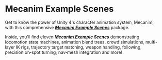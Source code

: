 # Mecanim Example Scenes

Get to know the power of Unity 4's character animation system, Mecanim, with this comprehensive [**_Mecanim Example Scenes_**](https://github.com/williambong/Mecanim_Example_Scenes) package.

Inside, you'll find eleven [**_Mecanim Example Scenes_**](https://github.com/williambong/Mecanim_Example_Scenes) demonstrating locomotion state machines, animation blend trees, crowd simulations, multi-layer IK rigs, trajectory target matching, weapon handling, following, precision on-spot turning, nav-mesh integration and more!